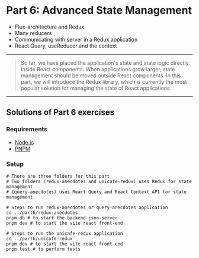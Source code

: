 # Part 6: Advanced State Management

- Flux-architecture and Redux
- Many reducers
- Communicating with server in a Redux application
- React Query, useReducer and the context

---

> So far, we have placed the application's state and state logic directly inside React components. When applications grow larger, state management should be moved outside React components. In this part, we will introduce the Redux library, which is currently the most popular solution for managing the state of React applications.

---

## Solutions of Part 6 exercises

### Requirements

- [Node.js](https://nodejs.org/en)
- [PNPM](https://pnpm.io/)

### Setup

```shell
# There are three folders for this part
# Two folders (redux-anecdotes and unicafe-redux) uses Redux for state management
# (query-anecdotes) uses React Query and React Context API for state management

# Steps to run redux-anecdotes or query-anecdotes application
cd ../part6/redux-anecdotes
pnpm db # to start the backend json-server
pnpm dev # to start the vite react front-end

# Steps to run the unicafe-redux application
cd ../part6/unicafe-redux
pnpm dev # to start the vite react front-end
pnpm test # to perform tests
```

